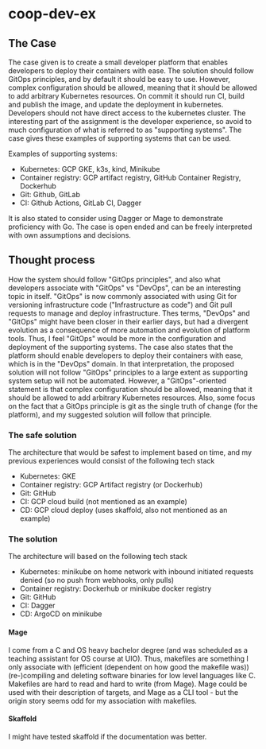 # coop-dev-ex

## The Case 
The case given is to create a small developer platform that enables developers to deploy their containers with ease. The solution should follow GitOps principles, and by default it should be easy to use. However, complex configuration should be allowed, meaning that it should be allowed to add arbitrary Kubernetes resources. On commit it should run CI, build and publish the image, and update the deployment in kubernetes. Developers should not have direct access to the kubernetes cluster. The interesting part of the assignment is the developer experience, so avoid to much configuration of what is referred to as "supporting systems". The case gives these examples of supporting systems that can be used. 

Examples of supporting systems:
* Kubernetes: GCP GKE, k3s, kind, Minikube  
* Container registry: GCP artifact registry, GitHub Container Registry, Dockerhub
* Git: Github, GitLab  
* CI: Github Actions, GitLab CI, Dagger

It is also stated to consider using Dagger or Mage to demonstrate proficiency with Go. The case is open ended and can be freely interpreted with own assumptions and decisions.   

## Thought process 
How the system should follow "GitOps principles", and also what developers associate with "GitOps" vs "DevOps", can be an interesting topic in itself. "GitOps" is now commonly associated with using Git for versioning infrastructure code ("Infrastructure as code") and Git pull requests to manage and deploy infrastructure. Thes terms, "DevOps" and "GitOps" might have been closer in their earlier days, but had a divergent evolution as a consequence of more automation and evolution of platform tools. Thus, I feel "GitOps" would be more in the configuration and deployment of the supporting systems. The case also states that the platform should enable developers to deploy their containers with ease, which is in the "DevOps" domain. In that interpretation, the proposed solution will not follow "GitOps" principles to a large extent as supporting system setup will not be automated. However, a "GitOps"-oriented statement is that complex configuration should be allowed, meaning that it should be allowed to add arbitrary Kubernetes resources. Also, some focus on the fact that a GitOps principle is git as the single truth of change (for the platform), and my suggested solution will follow that principle.

### The safe solution 
The architecture that would be safest to implement based on time, and my previous experiences would consist of the following tech stack
* Kubernetes: GKE
* Container registry: GCP Artifact registry (or Dockerhub)
* Git: GitHub
* CI: GCP cloud build (not mentioned as an example)
* CD: GCP cloud deploy (uses skaffold, also not mentioned as an example)    

### The solution 
The architecture will based on the following tech stack
* Kubernetes: minikube on home network with inbound initiated requests denied (so no push from webhooks, only pulls) 
* Container registry: Dockerhub or minikube docker registry
* Git: GitHub
* CI: Dagger
* CD: ArgoCD on minikube

#### Mage
I come from a C and OS heavy bachelor degree (and was scheduled as a teaching assistant for OS course at UIO). Thus, makefiles are something I only associate with (efficient (dependent on how good the makefile was)) (re-)compiling and deleting software binaries for low level languages like C. Makefiles are hard to read and hard to write (from Mage). Mage could be used with their description of targets, and Mage as a CLI tool - but the origin story seems odd for my association with makefiles. 

#### Skaffold
I might have tested skaffold if the documentation was better. 

